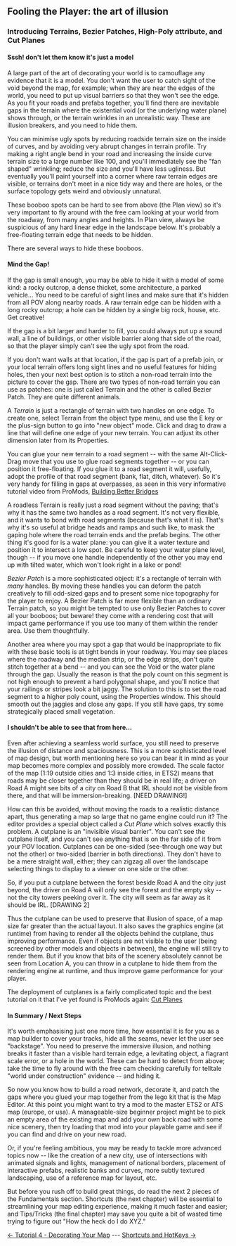 ## Fooling the Player: the art of illusion
### Introducing Terrains, Bezier Patches, High-Poly attribute, and Cut Planes

#### Sssh!  don't let them know it's just a model

A large part of the art of decorating your world is to camouflage any evidence that it is a model.  You don't want the user to catch sight of the void beyond the map, for example;  when they are near the edges of the world, you need to put up visual barriers so that they won't see the edge.  As you fit your roads and prefabs together, you'll find there are inevitable gaps in the terrain where the existential void (or the underlying water plane) shows through, or the terrain wrinkles in an unrealistic way.  These are illusion breakers, and you need to hide them.

You can minimise ugly spots by reducing roadside terrain size on the inside of curves, and by avoiding very abrupt changes in terrain profile.  Try making a right angle bend in your road and increasing the inside curve terrain size to a large number like 100, and you'll immediately see the "fan shaped" wrinkling;  reduce the size and you'll have less ugliness.  But eventually you'll paint yourself into a corner where raw terrain edges are visible, or terrains don't meet in a nice tidy way and there are holes, or the surface topology gets weird and obviously unnatural.

These booboo spots can be hard to see from above (the Plan view) so it's very important to fly around with the free cam looking at your world from the roadway, from many angles and heights.  In Plan view, always be suspicious of any hard linear edge in the landscape below.  It's probably a free-floating terrain edge that needs to be hidden.

There are several ways to hide these booboos.

#### Mind the Gap!

If the gap is small enough, you may be able to hide it with a model of some kind:  a rocky outcrop, a dense thicket, some architecture, a parked vehicle...  You need to be careful of sight lines and make sure that it's hidden from all POV along nearby roads.  A raw terrain edge can be hidden with a long rocky outcrop;  a hole can be hidden by a single big rock, house, etc.  Get creative!

If the gap is a bit larger and harder to fill, you could always put up a sound wall, a line of buildings, or other visible barrier along that side of the road, so that the player simply can't see the ugly spot from the road.

If you don't want walls at that location, if the gap is part of a prefab join, or your local terrain offers long sight lines and no useful features for hiding holes, then your next best option is to stitch a non-road terrain into the picture to cover the gap.  There are two types of non-road terrain you can use as patches:  one is just called Terrain and the other is called Bezier Patch.  They are quite different animals. 

A *Terrain* is just a rectangle of terrain with two handles on one edge.  To create one, select Terrain from the object type menu, and use the E key or the plus-sign button to go into "new object" mode.  Click and drag to draw a line that will define one edge of your new terrain.  You can adjust its other dimension later from its Properties.

You can glue your new terrain to a road segment -- with the same Alt-Click-Drag move that you use to glue road segments together -- or you can position it free-floating.  If you glue it to a road segment it will, usefully, adopt the profile of that road segment (bank, flat, ditch, whatever).  So it's very handy for filling in gaps at overpasses, as seen in this very informative tutorial video from ProMods, [Building Better Bridges](https://youtu.be/C-eqesW3LlM)

A roadless Terrain is really just a road segment without the paving;  that's why it has the same two handles as a road segment.  It's not very flexible, and it wants to bond with road segments (because that's what it is).  That's why it's so useful at bridge heads and ramps and such like, to mask the gaping hole where the road terrain ends and the prefab begins.  The other thing it's good for is a water plane:  you can give it a water texture and position it to intersect a low spot.  Be careful to keep your water plane level, though -- if you move one handle independently of the other you may end up with tilted water, which won't look right in a lake or pond!

*Bezier Patch* is a more sophisticated object:  it's a rectangle of terrain with *many* handles.  By moving these handles you can deform the patch creatively to fill odd-sized gaps and to present some nice topography for the player to enjoy.  A Bezier Patch is far more flexible than an ordinary Terrain patch, so you might be tempted to use only Bezier Patches to cover all your booboos;  but beware!  they come with a rendering cost that will impact game performance if you use too many of them within the render area.  Use them thoughtfully.

Another area where you may spot a gap that would be inappropriate to fix with these basic tools is at tight bends in your roadway.  You may see places where the roadway and the median strip, or the edge strips, don't quite stitch together at a bend -- and you can see the Void or the water plane through the gap.  Usually the reason is that the poly count on this segment is not high enough to prevent a hard polygonal shape, and you'll notice that your railings or stripes look a bit jaggy.  The solution to this is to set the road segment to a higher poly count, using the Properties window.  This should smooth out the jaggies and close any gaps.  If you still have gaps, try some strategically placed small vegetation.

#### I shouldn't be able to see that from here...

Even after achieving a seamless world surface, you still need to preserve the illusion of distance and spaciousness.  This is a more sophisticated level of map design, but worth mentioning here so you can bear it in mind as your map becomes more complex and possibly more crowded.  The scale factor of the map (1:19 outside cities and 1:3 inside cities, in ETS2) means that roads may be closer together than they should be in real life;  a driver on Road A might see bits of a city on Road B that IRL should not be visible from there, and that will be immersion-breaking.  [NEED DRAWING!]

How can this be avoided, without moving the roads to a realistic distance apart, thus generating a map so large that no game engine could run it?  The editor provides a special object called a *Cut Plane* which solves exactly this problem.  A cutplane is an "invisible visual barrier".  You can't see the cutplane itself, and you can't see anything that is on the far side of it from your POV location.  Cutplanes can be one-sided (see-through one way but not the other) or two-sided (barrier in both directions).  They don't have to be a mere straight wall, either;  they can zigzag all over the landscape selecting things to display to a viewer on one side or the other.

So, if you put a cutplane between the forest beside Road A and the city just beyond, the driver on Road A will only see the forest and the empty sky -- not the city towers peeking over it.  The city will seem as far away as it should be IRL.  [DRAWING 2]

Thus the cutplane can be used to preserve that illusion of space, of a map size far greater than the actual layout.  It also saves the graphics engine (at runtime) from having to render all the objects behind the cutplane, thus improving performance.  Even if objects are not visible to the user (being screened by other models and objects in between), the engine will still try to render them.   But if you know that bits of the scenery absolutely cannot be seen from Location A, you can throw in a cutplane to hide them from the rendering engine at runtime, and thus improve game performance for your player.

The deployment of cutplanes is a fairly complicated topic and the best tutorial on it that I've yet found is ProMods again:  [Cut Planes](https://youtu.be/7IFJttG9TRc) 

#### In Summary / Next Steps

It's worth emphasising just one more time, how essential it is for you as a map builder to cover your tracks, hide all the seams, never let the user see "backstage".  You need to preserve the immersive illusion, and nothing breaks it faster than a visible hard terrain edge, a levitating object, a flagrant scale error, or a hole in the world.  These can be hard to detect from above;  take the time to fly around with the free cam checking carefully for telltale "world under construction" evidence -- and hiding it.

So now you know how to build a road network, decorate it, and patch the gaps where you glued your map together from the lego kit that is the Map Editor.  At this point you might want to try a mod to the master ETS2 or ATS map (europe, or usa).  A manageable-size beginner project might be to pick an empty area of the existing map and add your own back road with some nice scenery, then try loading that mod into your playable game and see if you can find and drive on your new road.

Or, if you're feeling ambitious, you may be ready to tackle more advanced topics now -- like the creation of a new city, use of intersections with animated signals and lights, management of national borders, placement of interactive prefabs, realistic banks and curves, more subtly textured landscaping, use of a reference map for layout, etc.

But before you rush off to build great things, do read the next 2 pieces of the Fundamentals section.  Shortcuts (the next chapter) will be essential to streamlining your map editing experience, making it much faster and easier;  and Tips/Tricks (the final chapter) may save you quite a bit of wasted time trying to figure out "How the heck do I do XYZ."

[<- Tutorial 4 - Decorating Your Map](2_decorating.md) --- [Shortcuts and HotKeys ->](../Shortcuts.md)

